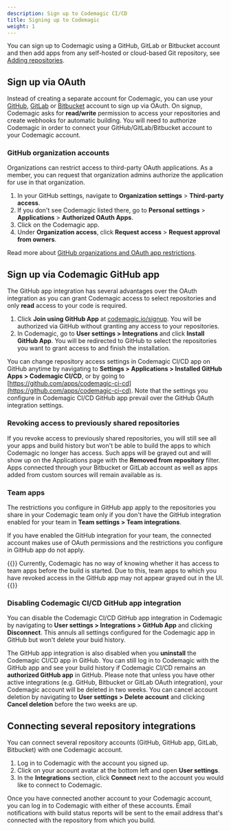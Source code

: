 ```yaml
---
description: Sign up to Codemagic CI/CD
title: Signing up to Codemagic
weight: 1
---
```


You can sign up to Codemagic using a GitHub, GitLab or Bitbucket account and then add apps from any self-hosted or cloud-based Git repository, see [Adding repositories](./adding-apps-from-custom-sources).

## Sign up via OAuth

Instead of creating a separate account for Codemagic, you can use your [GitHub](https://github.com/), [GitLab](https://about.gitlab.com/) or [Bitbucket](https://bitbucket.org/) account to sign up via OAuth. On signup, Codemagic asks for **read/write** permission to access your repositories and create webhooks for automatic building. You will need to authorize Codemagic in order to connect your GitHub/GitLab/Bitbucket account to your Codemagic account.

### GitHub organization accounts

Organizations can restrict access to third-party OAuth applications. As a member, you can request that organization admins authorize the application for use in that organization.

1. In your GitHub settings, navigate to **Organization settings** > **Third-party access**.
2. If you don't see Codemagic listed there, go to **Personal settings** > **Applications** > **Authorized OAuth Apps**.
3. Click on the Codemagic app.
4. Under **Organization access**, click **Request access** > **Request approval from owners**.

Read more about [GitHub organizations and OAuth app restrictions](https://help.github.com/en/articles/authorizing-oauth-apps#oauth-apps-and-organizations).

## Sign up via Codemagic GitHub app

The GitHub app integration has several advantages over the OAuth integration as you can grant Codemagic access to select repositories and only **read** access to your code is required.

1. Click **Join using GitHub App** at [codemagic.io/signup](https://codemagic.io/signup). You will be authorized via GitHub without granting any access to your repositories. 
2. In Codemagic, go to **User settings > Integrations** and click **Install GitHub App**. You will be redirected to GitHub to select the repositories you want to grant access to and finish the installation. 

You can change repository access settings in Codemagic CI/CD app on GitHub anytime by navigating to **Settings > Applications > Installed GitHub Apps > Codemagic CI/CD**, or by going to [https://github.com/apps/codemagic-ci-cd](https://github.com/apps/codemagic-ci-cd). Note that the settings you configure in Codemagic CI/CD GitHub app prevail over the GitHub OAuth integration settings.

### Revoking access to previously shared repositories

If you revoke access to previously shared repositories, you will still see all your apps and build history but won't be able to build the apps to which Codemagic no longer has access. Such apps will be grayed out and will show up on the Applications page with the **Removed from repository** filter. Apps connected through your Bitbucket or GitLab account as well as apps added from custom sources will remain available as is.

### Team apps

The restrictions you configure in GitHub app apply to the repositories you share in your Codemagic team only if you don't have the GitHub integration enabled for your team in **Team settings > Team integrations**.

If you have enabled the GitHub integration for your team, the connected account makes use of OAuth permissions and the restrictions you configure in GitHub app do not apply.

{{<notebox>}}
Currently, Codemagic has no way of knowing whether it has access to team apps before the build is started. Due to this, team apps to which you have revoked access in the GitHub app may not appear grayed out in the UI.
{{</notebox>}}

### Disabling Codemagic CI/CD GitHub app integration

You can disable the Codemagic CI/CD GitHub app integration in Codemagic by navigating to **User settings > Integrations > GitHub App** and clicking **Disconnect**. This annuls all settings configured for the Codemagic app in GitHub but won't delete your buid history.

The GitHub app integration is also disabled when you **uninstall** the Codemagic CI/CD app in GitHub. You can still log in to Codemagic with the GitHub app and see your build history if Codemagic CI/CD remains an **authorized GitHub app** in GitHub. Please note that unless you have other active integrations (e.g. GitHub, Bitbucket or GitLab OAuth integration), your Codemagic account will be deleted in two weeks. You can cancel account deletion by navigating to **User settings > Delete account** and clicking **Cancel deletion** before the two weeks are up.

## Connecting several repository integrations

You can connect several repository accounts (GitHub, GitHub app, GitLab, Bitbucket) with one Codemagic account.

1. Log in to Codemagic with the account you signed up.
2. Click on your account avatar at the bottom left and open **User settings**.
3. In the **Integrations** section, click **Connect** next to the account you would like to connect to Codemagic.

Once you have connected another account to your Codemagic account, you can log in to Codemagic with either of these accounts. Email notifications with build status reports will be sent to the email address that's connected with the repository from which you build.
